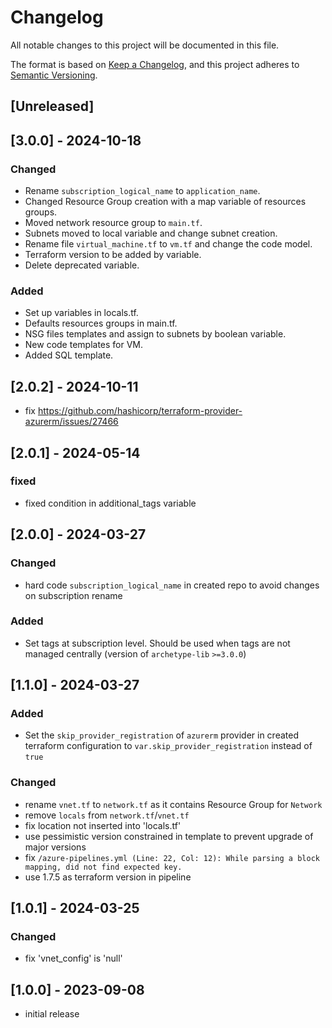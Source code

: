 # Changelog

All notable changes to this project will be documented in this file.

The format is based on [Keep a Changelog](https://keepachangelog.com/en/1.1.0/),
and this project adheres to [Semantic Versioning](https://semver.org/spec/v2.0.0.html).

## [Unreleased]

## [3.0.0] - 2024-10-18

### Changed

- Rename `subscription_logical_name` to `application_name`.
- Changed Resource Group creation with a map variable of resources groups.
- Moved network resource group to `main.tf`.
- Subnets moved to local variable and change subnet creation.
- Rename file `virtual_machine.tf` to `vm.tf` and change the code model.
- Terraform version to be added by variable.
- Delete deprecated variable.

### Added

- Set up variables in locals.tf.
- Defaults resources groups in main.tf.
- NSG files templates and assign to subnets by boolean variable.
- New code templates for VM.
- Added SQL template.

## [2.0.2] - 2024-10-11

- fix https://github.com/hashicorp/terraform-provider-azurerm/issues/27466

## [2.0.1] - 2024-05-14

### fixed

- fixed condition in additional_tags variable

## [2.0.0] - 2024-03-27

### Changed

- hard code `subscription_logical_name` in created repo to avoid changes on subscription rename

### Added

- Set tags at subscription level. Should be used when tags are not managed centrally (version of `archetype-lib` `>=3.0.0`)

## [1.1.0] - 2024-03-27

### Added

- Set the `skip_provider_registration` of `azurerm` provider in created terraform configuration to `var.skip_provider_registration` instead of `true`

### Changed

- rename `vnet.tf` to `network.tf` as it contains Resource Group for `Network`
- remove `locals` from `network.tf`/`vnet.tf`
- fix location not inserted into 'locals.tf'
- use pessimistic version constrained in template to prevent upgrade of major versions
- fix `/azure-pipelines.yml (Line: 22, Col: 12): While parsing a block mapping, did not find expected key.`
- use 1.7.5 as terraform version in pipeline

## [1.0.1] - 2024-03-25

### Changed

- fix 'vnet_config' is 'null'

## [1.0.0] - 2023-09-08

- initial release
